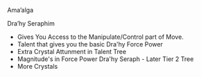 Ama’alga

Dra’hy Seraphim
- Gives You Access to the Manipulate/Control part of Move.
- Talent that gives you the basic Dra'hy Force Power
- Extra Crystal Attunment in Talent Tree
- Magnitude's in Force Power
Dra'hy Seraph - Later Tier 2 Tree
- More Crystals